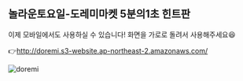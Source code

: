 ## 놀라운토요일-도레미마켓 5분의1초 힌트판
이제 모바일에서도 사용하실 수 있습니다! 화면을 가로로 돌려서 사용해주세요😆  

👉http://doremi.s3-website.ap-northeast-2.amazonaws.com/

![doremi](https://user-images.githubusercontent.com/60878616/106750201-de797380-666a-11eb-8e3c-00c47d7bcdb6.gif)
